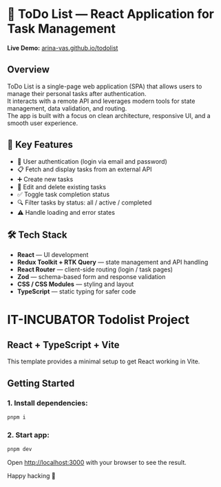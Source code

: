 # 📝 ToDo List — React Application for Task Management

**Live Demo:** [arina-vas.github.io/todolist](https://arina-vas.github.io/todolist)

## Overview

ToDo List is a single-page web application (SPA) that allows users to manage their personal tasks after authentication.  
It interacts with a remote API and leverages modern tools for state management, data validation, and routing.  
The app is built with a focus on clean architecture, responsive UI, and a smooth user experience.

## 🔑 Key Features

- 🔐 User authentication (login via email and password)
- 📋 Fetch and display tasks from an external API
- ➕ Create new tasks
- 📝 Edit and delete existing tasks
- ✅ Toggle task completion status
- 🔍 Filter tasks by status: all / active / completed
- ⚠️ Handle loading and error states

## 🛠 Tech Stack

- **React** — UI development
- **Redux Toolkit + RTK Query** — state management and API handling
- **React Router** — client-side routing (login / task pages)
- **Zod** — schema-based form and response validation
- **CSS / CSS Modules** — styling and layout
- **TypeScript**  — static typing for safer code

# IT-INCUBATOR Todolist Project

## React + TypeScript + Vite

This template provides a minimal setup to get React working in Vite.

## Getting Started

### 1. Install dependencies:

```bash
pnpm i
```

### 2. Start app:

```bash
pnpm dev
```

Open [http://localhost:3000](http://localhost:3000) with your browser to see the result.

Happy hacking 🚀
